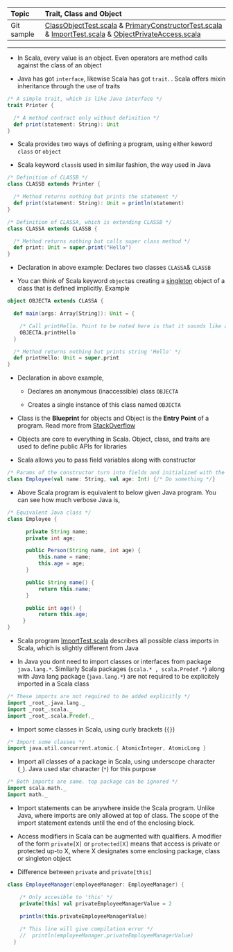 | Topic | Trait, Class and Object |
| :--- | :--- |
| Git sample | [ClassObjectTest.scala](https://github.com/inbravo/scala-src/blob/master/src/main/scala/com/inbravo/lang/ClassObjectTest.scala) & [PrimaryConstructorTest.scala](https://github.com/inbravo/scala-src/blob/master/src/main/scala/com/inbravo/lang/PrimaryConstructorTest.scala) & [ImportTest.scala](https://github.com/inbravo/scala-src/blob/master/src/main/scala/com/inbravo/lang/ImportTest.scala) & [ObjectPrivateAccess.scala](https://github.com/inbravo/scala-src/blob/master/src/main/scala/com/inbravo/lang/ObjectPrivateAccess.scala)|

---
*  In Scala, every value is an object. Even operators are method calls against the class of an object

* Java has got `interface`, likewise Scala has got `trait`. . Scala offers mixin inheritance through the use of traits

```scala
/* A simple trait, which is like Java interface */
trait Printer {

  /* A method contract only without definition */
  def print(statement: String): Unit
}
```

* Scala provides two ways of defining a program, using either keword `class` or `object`

* Scala keyword `class`is used in similar fashion, the way used in Java

```scala
/* Definition of CLASSB */
class CLASSB extends Printer {

  /* Method returns nothing but prints the statement */
  def print(statement: String): Unit = println(statement)
}

/* Definition of CLASSA, which is extending CLASSB */
class CLASSA extends CLASSB {

  /* Method returns nothing but calls super class method */
  def print: Unit = super.print("Hello")
}
```
* Declaration in above example: Declares two classes `CLASSA`& `CLASSB`

* You can think of Scala keyword `object`as creating a [singleton](http://en.wikipedia.org/wiki/Singleton_pattern) object of a class that is defined implicitly. Example

```scala
object OBJECTA extends CLASSA {

  def main(args: Array[String]): Unit = {

    /* Call printHello. Point to be noted here is that it sounds like a Java static method call */
    OBJECTA.printHello
  }

  /* Method returns nothing but prints string 'Hello' */
  def printHello: Unit = super.print
}
```

* Declaration in above example,

  * Declares an anonymous (inaccessible) class `OBJECTA`

  * Creates a single instance of this class named `OBJECTA`

* Class is the **Blueprint** for objects and Object is the **Entry Point** of a program. Read more from [StackOverflow](http://stackoverflow.com/questions/1755345/difference-between-object-and-class-in-scala)

* Objects are core to everything in Scala. Object, class, and traits are used to define public APIs for libraries

* Scala allows you to pass field variables along with constructor

```scala
/* Params of the constructor turn into fields and initialized with the construction parameters */
class Employee(val name: String, val age: Int) {/* Do something */}
```

* Above Scala program is equivalent to below given Java program. You can see how much verbose Java is,

```java
/* Equivalent Java class */
class Employee { 

      private String name;
      private int age;

      public Person(String name, int age) {
          this.name = name;
          this.age = age;
      }

      public String name() { 
          return this.name; 
      }

      public int age() { 
          return this.age; 
     }
}
```

* Scala program [ImportTest.scala](https://github.com/inbravo/scala-src/blob/master/src/main/scala/com/inbravo/lang/ImportTest.scala) describes all possible class imports in Scala, which is slightly different from Java

* In Java you dont need to import classes or interfaces from package `java.lang.*`. Similarly Scala packages (`scala.* , scala.Predef.*`) along with Java lang package (`java.lang.*`) are not required to be explicitely imported in a Scala class

```scala
/* These imports are not required to be added explicitly */
import _root_.java.lang._
import _root_.scala._
import _root_.scala.Predef._
```

* Import some classes in Scala, using curly brackets (`{}`)

```scala
/* Import some classes */
import java.util.concurrent.atomic.{ AtomicInteger, AtomicLong }
```

* Import all classes of a package in Scala, using underscope character (`_`). Java used star character (`*`) for this purpose

```scala
/* Both imports are same. top package can be ignored */
import scala.math._
import math._
```

* Import statements can be anywhere inside the Scala program. Unlike Java, where imports are only allowed at top of class. The scope of the import statement extends until the end of the enclosing block.

* Access modifiers in Scala can be augmented with qualifiers. A modifier  of the form `private[X]` or `protected[X]` means that access is private or protected up-to X, where X designates some enclosing package, class or singleton object

* Difference between `private` and `private[this]` 

```scala
class EmployeeManager(employeeManager: EmployeeManager) {

    /* Only accesible to 'this' */
    private[this] val privateEmployeeManagerValue = 2

    println(this.privateEmployeeManagerValue)
    
    /* This line will give compilation error */
    //  println(employeeManager.privateEmployeeManagerValue) 
  }
```
